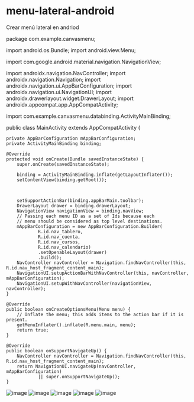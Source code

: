 # menu-lateral-android
Crear menú lateral en andriod

package com.example.canvasmenu;

import android.os.Bundle;
import android.view.Menu;

import com.google.android.material.navigation.NavigationView;

import androidx.navigation.NavController;
import androidx.navigation.Navigation;
import androidx.navigation.ui.AppBarConfiguration;
import androidx.navigation.ui.NavigationUI;
import androidx.drawerlayout.widget.DrawerLayout;
import androidx.appcompat.app.AppCompatActivity;

import com.example.canvasmenu.databinding.ActivityMainBinding;

public class MainActivity extends AppCompatActivity {

    private AppBarConfiguration mAppBarConfiguration;
    private ActivityMainBinding binding;

    @Override
    protected void onCreate(Bundle savedInstanceState) {
        super.onCreate(savedInstanceState);

        binding = ActivityMainBinding.inflate(getLayoutInflater());
        setContentView(binding.getRoot());



        setSupportActionBar(binding.appBarMain.toolbar);
        DrawerLayout drawer = binding.drawerLayout;
        NavigationView navigationView = binding.navView;
        // Passing each menu ID as a set of Ids because each
        // menu should be considered as top level destinations.
        mAppBarConfiguration = new AppBarConfiguration.Builder(
                R.id.nav_tablero,
                R.id.nav_cuenta,
                R.id.nav_cursos,
                R.id.nav_calendario)
                .setOpenableLayout(drawer)
                .build();
        NavController navController = Navigation.findNavController(this, R.id.nav_host_fragment_content_main);
        NavigationUI.setupActionBarWithNavController(this, navController, mAppBarConfiguration);
        NavigationUI.setupWithNavController(navigationView, navController);
    }

    @Override
    public boolean onCreateOptionsMenu(Menu menu) {
        // Inflate the menu; this adds items to the action bar if it is present.
        getMenuInflater().inflate(R.menu.main, menu);
        return true;
    }

    @Override
    public boolean onSupportNavigateUp() {
        NavController navController = Navigation.findNavController(this, R.id.nav_host_fragment_content_main);
        return NavigationUI.navigateUp(navController, mAppBarConfiguration)
                || super.onSupportNavigateUp();
    }
![image](https://github.com/nnnicol/MENU/assets/133244392/480754a2-d5cf-4397-9ec2-00e0c4a0a104)
![image](https://github.com/nnnicol/MENU/assets/133244392/c274125f-f915-4f45-8083-6e92946c8b50)
![image](https://github.com/nnnicol/MENU/assets/133244392/47431a0e-deae-4600-afb1-afd41790a534)
![image](https://github.com/nnnicol/MENU/assets/133244392/1f609f2a-f92e-4c81-b6a9-9aadf02f9067)
![image](https://github.com/nnnicol/MENU/assets/133244392/0abb2f63-31b1-4a3f-a6e8-1abcaf38c501)
